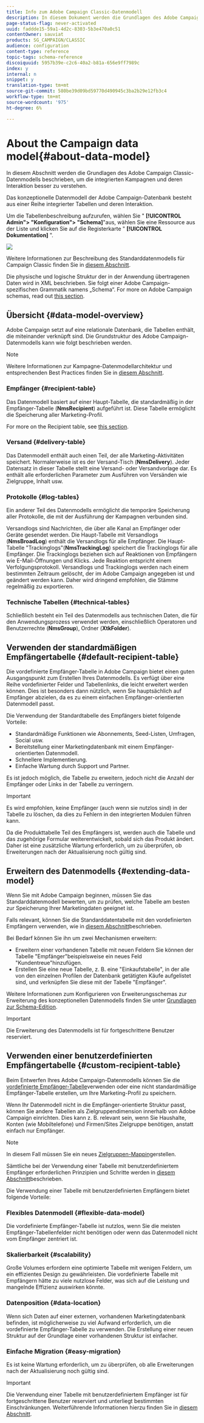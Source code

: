 ```yaml
---
title: Info zum Adobe Campaign Classic-Datenmodell
description: In diesem Dokument werden die Grundlagen des Adobe Campaign Classic-Datenmodells beschrieben.
page-status-flag: never-activated
uuid: faddde15-59a1-4d2c-8303-5b3e470a0c51
contentOwner: sauviat
products: SG_CAMPAIGN/CLASSIC
audience: configuration
content-type: reference
topic-tags: schema-reference
discoiquuid: 5957b39e-c2c6-40a2-b81a-656e9ff7989c
index: y
internal: n
snippet: y
translation-type: tm+mt
source-git-commit: 580be39d09bd59770d490945c3ba2b29e12fb3c4
workflow-type: tm+mt
source-wordcount: '975'
ht-degree: 6%

---
```



# About the Campaign data model{#about-data-model}

In diesem Abschnitt werden die Grundlagen des Adobe Campaign Classic-Datenmodells beschrieben, um die integrierten Kampagnen und deren Interaktion besser zu verstehen.

Das konzeptionelle Datenmodell der Adobe Campaign-Datenbank besteht aus einer Reihe integrierter Tabellen und deren Interaktion.

Um die Tabellenbeschreibung aufzurufen, wählen Sie &quot; **[!UICONTROL Admin&quot;> &quot;Konfiguration&quot;> &quot;Schema]**&quot;aus, wählen Sie eine Ressource aus der Liste und klicken Sie auf die Registerkarte &quot; **[!UICONTROL Dokumentation]** &quot;.

![](assets/data-model_documentation-tab.png)

Weitere Informationen zur Beschreibung des Standarddatenmodells für Campaign Classic finden Sie in [diesem Abschnitt](../../configuration/using/data-model-description.md).

Die physische und logische Struktur der in der Anwendung übertragenen Daten wird in XML beschrieben. Sie folgt einer Adobe Campaign-spezifischen Grammatik namens „Schema“. For more on Adobe Campaign schemas, read out [this section](../../configuration/using/about-schema-reference.md).

## Übersicht {#data-model-overview}

Adobe Campaign setzt auf eine relationale Datenbank, die Tabellen enthält, die miteinander verknüpft sind. Die Grundstruktur des Adobe Campaign-Datenmodells kann wie folgt beschrieben werden.

>[!NOTE]
>
>Weitere Informationen zur Kampagne-Datenmodellarchitektur und entsprechenden Best Practices finden Sie in [diesem Abschnitt](../../configuration/using/data-model-best-practices.md#data-model-architecture).

### Empfänger {#recipient-table}

Das Datenmodell basiert auf einer Haupt-Tabelle, die standardmäßig in der Empfänger-Tabelle (**NmsRecipient**) aufgeführt ist. Diese Tabelle ermöglicht die Speicherung aller Marketing-Profil.

For more on the Recipient table, see [this section](#default-recipient-table).

### Versand {#delivery-table}

Das Datenmodell enthält auch einen Teil, der alle Marketing-Aktivitäten speichert. Normalerweise ist es der Versand-Tisch (**NmsDelivery**). Jeder Datensatz in dieser Tabelle stellt eine Versand- oder Versandvorlage dar. Es enthält alle erforderlichen Parameter zum Ausführen von Versänden wie Zielgruppe, Inhalt usw.

### Protokolle {#log-tables}

Ein anderer Teil des Datenmodells ermöglicht die temporäre Speicherung aller Protokolle, die mit der Ausführung der Kampagnen verbunden sind.

Versandlogs sind Nachrichten, die über alle Kanal an Empfänger oder Geräte gesendet werden. Die Haupt-Tabelle mit Versandlogs (**NmsBroadLog**) enthält die Versandlogs für alle Empfänger.
Die Haupt-Tabelle &quot;Trackinglogs&quot;(**NmsTrackingLog**) speichert die Trackinglogs für alle Empfänger. Die Trackinglogs beziehen sich auf Reaktionen von Empfängern wie E-Mail-Öffnungen und Klicks. Jede Reaktion entspricht einem Verfolgungsprotokoll.
Versandlogs und Trackinglogs werden nach einem bestimmten Zeitraum gelöscht, der im Adobe Campaign angegeben ist und geändert werden kann. Daher wird dringend empfohlen, die Stämme regelmäßig zu exportieren.

### Technische Tabellen {#technical-tables}

Schließlich besteht ein Teil des Datenmodells aus technischen Daten, die für den Anwendungsprozess verwendet werden, einschließlich Operatoren und Benutzerrechte (**NmsGroup**), Ordner (**XtkFolder**).

## Verwenden der standardmäßigen Empfängertabelle {#default-recipient-table}

Die vordefinierte Empfänger-Tabelle in Adobe Campaign bietet einen guten Ausgangspunkt zum Erstellen Ihres Datenmodells. Es verfügt über eine Reihe vordefinierter Felder und Tabellenlinks, die leicht erweitert werden können. Dies ist besonders dann nützlich, wenn Sie hauptsächlich auf Empfänger abzielen, da es zu einem einfachen Empfänger-orientierten Datenmodell passt.

Die Verwendung der Standardtabelle des Empfängers bietet folgende Vorteile:

* Standardmäßige Funktionen wie Abonnements, Seed-Listen, Umfragen, Social usw.
* Bereitstellung einer Marketingdatenbank mit einem Empfänger-orientierten Datenmodell.
* Schnellere Implementierung.
* Einfache Wartung durch Support und Partner.

Es ist jedoch möglich, die Tabelle zu erweitern, jedoch nicht die Anzahl der Empfänger oder Links in der Tabelle zu verringern.

>[!IMPORTANT]
>
>Es wird empfohlen, keine Empfänger (auch wenn sie nutzlos sind) in der Tabelle zu löschen, da dies zu Fehlern in den integrierten Modulen führen kann.

Da die Produkttabelle Teil des Empfängers ist, werden auch die Tabelle und das zugehörige Formular weiterentwickelt, sobald sich das Produkt ändert. Daher ist eine zusätzliche Wartung erforderlich, um zu überprüfen, ob Erweiterungen nach der Aktualisierung noch gültig sind.

## Erweitern des Datenmodells {#extending-data-model}

Wenn Sie mit Adobe Campaign beginnen, müssen Sie das Standarddatenmodell bewerten, um zu prüfen, welche Tabelle am besten zur Speicherung Ihrer Marketingdaten geeignet ist.

Falls relevant, können Sie die Standarddatentabelle mit den vordefinierten Empfängern verwenden, wie in [diesem Abschnitt](#default-recipient-table)beschrieben.

Bei Bedarf können Sie ihn um zwei Mechanismen erweitern:

* Erweitern einer vorhandenen Tabelle mit neuen Feldern Sie können der Tabelle &quot;Empfänger&quot;beispielsweise ein neues Feld &quot;Kundentreue&quot;hinzufügen.
* Erstellen Sie eine neue Tabelle, z. B. eine &quot;Einkaufstabelle&quot;, in der alle von den einzelnen Profilen der Datenbank getätigten Käufe aufgelistet sind, und verknüpfen Sie diese mit der Tabelle &quot;Empfänger&quot;.

Weitere Informationen zum Konfigurieren von Erweiterungsschemas zur Erweiterung des konzeptionellen Datenmodells finden Sie unter [Grundlagen zur Schema-Edition](../../configuration/using/about-schema-edition.md).

>[!IMPORTANT]
>
>Die Erweiterung des Datenmodells ist für fortgeschrittene Benutzer reserviert.

## Verwenden einer benutzerdefinierten Empfängertabelle {#custom-recipient-table}

Beim Entwerfen Ihres Adobe Campaign-Datenmodells können Sie die [vordefinierte Empfänger-Tabelle](#default-recipient-table)verwenden oder eine nicht standardmäßige Empfänger-Tabelle erstellen, um Ihre Marketing-Profil zu speichern.

Wenn Ihr Datenmodell nicht in die Empfänger-orientierte Struktur passt, können Sie andere Tabellen als Zielgruppendimension innerhalb von Adobe Campaign einrichten. Dies kann z. B. relevant sein, wenn Sie Haushalte, Konten (wie Mobiltelefone) und Firmen/Sites Zielgruppe benötigen, anstatt einfach nur Empfänger.

>[!NOTE]
>
>In diesem Fall müssen Sie ein neues [Zielgruppen-Mapping](../../configuration/using/target-mapping.md)erstellen.

Sämtliche bei der Verwendung einer Tabelle mit benutzerdefiniertem Empfänger erforderlichen Prinzipien und Schritte werden in [diesem Abschnitt](../../configuration/using/about-custom-recipient-table.md)beschrieben.

Die Verwendung einer Tabelle mit benutzerdefinierten Empfängern bietet folgende Vorteile:

### Flexibles Datenmodell {#flexible-data-model}

Die vordefinierte Empfänger-Tabelle ist nutzlos, wenn Sie die meisten Empfänger-Tabellenfelder nicht benötigen oder wenn das Datenmodell nicht vom Empfänger zentriert ist.

### Skalierbarkeit {#scalability}

Große Volumes erfordern eine optimierte Tabelle mit wenigen Feldern, um ein effizientes Design zu gewährleisten. Die vordefinierte Tabelle mit Empfängern hätte zu viele nutzlose Felder, was sich auf die Leistung und mangelnde Effizienz auswirken könnte.

### Datenposition {#data-location}

Wenn sich Daten auf einer externen, vorhandenen Marketingdatenbank befinden, ist möglicherweise zu viel Aufwand erforderlich, um die vordefinierte Empfänger-Tabelle zu verwenden. Die Erstellung einer neuen Struktur auf der Grundlage einer vorhandenen Struktur ist einfacher.

### Einfache Migration {#easy-migration}

Es ist keine Wartung erforderlich, um zu überprüfen, ob alle Erweiterungen nach der Aktualisierung noch gültig sind.

>[!IMPORTANT]
>
>Die Verwendung einer Tabelle mit benutzerdefiniertem Empfänger ist für fortgeschrittene Benutzer reserviert und unterliegt bestimmten Einschränkungen. Weiterführende Informationen hierzu finden Sie in [diesem Abschnitt](../../configuration/using/about-custom-recipient-table.md).
